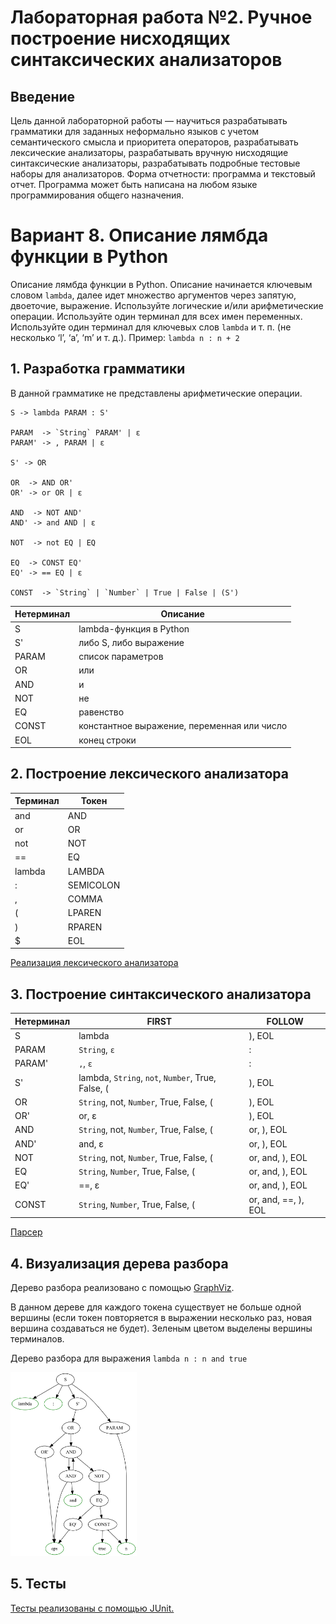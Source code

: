 # Лабораторная работа №2. Ручное построение нисходящих синтаксических анализаторов

## Введение

Цель данной лабораторной работы — научиться разрабатывать грамматики для заданных неформально языков с учетом
семантического смысла и приоритета операторов, разрабатывать лексические анализаторы, разрабатывать вручную нисходящие
синтаксические анализаторы, разрабатывать подробные тестовые наборы для анализаторов. Форма отчетности: программа и
текстовый отчет. Программа может быть написана на любом языке программирования общего назначения.

# Вариант 8. Описание лямбда функции в Python

Описание лямбда функции в Python. Описание начинается ключевым словом `lambda`, далее идет множество аргументов через
запятую, двоеточие, выражение. Используйте логические и/или арифметические операции. Используйте один терминал для всех
имен переменных. Используйте один терминал для ключевых слов `lambda` и т. п. (не несколько ‘l’, ‘a’, ‘m’ и т. д.).
Пример: `lambda n : n + 2`

## 1. Разработка грамматики
В данной грамматике не представлены арифметические операции.
```
S -> lambda PARAM : S'

PARAM  -> `String` PARAM' | ε
PARAM' -> , PARAM | ε

S' -> OR

OR  -> AND OR'
OR' -> or OR | ε

AND  -> NOT AND'
AND' -> and AND | ε

NOT  -> not EQ | EQ

EQ  -> CONST EQ'
EQ' -> == EQ | ε

CONST  -> `String` | `Number` | True | False | (S')
```

|Нетерминал|Описание|
|---------|---------|
|S|lambda-функция в Python|
|S'|либо S, либо выражение|
|PARAM|список параметров|
|OR|или|
|AND|и|
|NOT|не|
|EQ|равенство|
|CONST|константное выражение, переменная или число|
|EOL|конец строки|

## 2. Построение лексического анализатора

|Терминал|Токен|
|---------|---------|
|and|AND|
|or|OR|
|not|NOT|
|==|EQ|
|lambda|LAMBDA|
|:|SEMICOLON|
|,|COMMA|
|(|LPAREN|
|)|RPAREN|
|$|EOL|

[Реализация лексического анализатора](https://github.com/wagnod/itmo/blob/master/MT/TopDownParser/src/main/java/LexicalAnalyzer.kt)

## 3. Построение синтаксического анализатора

|Нетерминал| FIRST| FOLLOW|
|----------|------|-------|
|S|	lambda |	), EOL|
|PARAM|	`String`, `ε`	|:|
|PARAM'|`,`, `ε`	|:|
|S'|	lambda, `String`, `not`, `Number`, True, False, (	|), EOL|
|OR|	`String`, not, `Number`, True, False, (	|), EOL|
|OR'|	or, ε	|), EOL|
|AND|	`String`, not, `Number`, True, False, (	|or, ), EOL|
|AND'|	and, ε	|or, ), EOL|
|NOT|	`String`, not, `Number`, True, False, (	|or, and, ), EOL|
|EQ|	`String`, `Number`, True, False, (	|or, and, ), EOL|
|EQ'|	==, ε	|or, and, ), EOL|
|CONST|	`String`, `Number`, True, False, (	|or, and, ==, ), EOL|

[Парсер](https://github.com/wagnod/itmo/blob/master/MT/TopDownParser/src/main/java/Parser.kt)

## 4. Визуализация дерева разбора
Дерево разбора реализовано с помощью [GraphViz](https://github.com/nidi3/graphviz-java).

В данном дереве для каждого токена существует не больше одной вершины (если токен повторяется в выражении несколько раз,
новая вершина создаваться не будет). Зеленым цветом выделены вершины терминалов.

Дерево разбора для выражения `lambda n : n and true`

<img src="https://github.com/wagnod/itmo/blob/master/MT/TopDownParser/example/tree.png" width="40%" />

## 5. Тесты
[Тесты реализованы с помощью JUnit.](https://github.com/wagnod/itmo/blob/master/MT/TopDownParser/src/test/java/ParserTest.kt)
